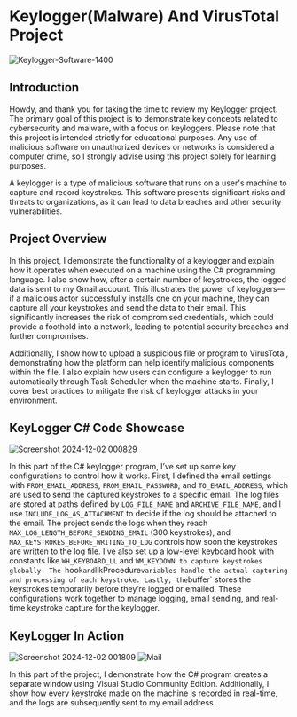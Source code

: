 # Keylogger(Malware) And VirusTotal Project


![Keylogger-Software-1400](https://github.com/user-attachments/assets/1426d076-c73f-4cee-bf6c-7af1abf1a6be)




## Introduction

Howdy, and thank you for taking the time to review my Keylogger project. The primary goal of this project is to demonstrate key concepts related to cybersecurity and malware, with a focus on keyloggers. Please note that this project is intended strictly for educational purposes. Any use of malicious software on unauthorized devices or networks is considered a computer crime, so I strongly advise using this project solely for learning purposes.

A keylogger is a type of malicious software that runs on a user's machine to capture and record keystrokes. This software presents significant risks and threats to organizations, as it can lead to data breaches and other security vulnerabilities.

## Project Overview
In this project, I demonstrate the functionality of a keylogger and explain how it operates when executed on a machine using the C# programming language. I also show how, after a certain number of keystrokes, the logged data is sent to my Gmail account. This illustrates the power of keyloggers—if a malicious actor successfully installs one on your machine, they can capture all your keystrokes and send the data to their email. This significantly increases the risk of compromised credentials, which could provide a foothold into a network, leading to potential security breaches and further compromises.

Additionally, I show how to upload a suspicious file or program to VirusTotal, demonstrating how the platform can help identify malicious components within the file. I also explain how users can configure a keylogger to run automatically through Task Scheduler when the machine starts. Finally, I cover best practices to mitigate the risk of keylogger attacks in your environment.



## KeyLogger C# Code Showcase 
![Screenshot 2024-12-02 000829](https://github.com/user-attachments/assets/0032a777-99f7-418e-a4ef-df12236657c6)

In this part of the C# keylogger program, I’ve set up some key configurations to control how it works. First, I defined the email settings with `FROM_EMAIL_ADDRESS`, `FROM_EMAIL_PASSWORD`, and `TO_EMAIL_ADDRESS`, which are used to send the captured keystrokes to a specific email. The log files are stored at paths defined by `LOG_FILE_NAME` and `ARCHIVE_FILE_NAME`, and I use `INCLUDE_LOG_AS_ATTACHMENT` to decide if the log should be attached to the email. The project sends the logs when they reach `MAX_LOG_LENGTH_BEFORE_SENDING_EMAIL` (300 keystrokes), and `MAX_KEYSTROKES_BEFORE_WRITING_TO_LOG` controls how soon the keystrokes are written to the log file. I’ve also set up a low-level keyboard hook with constants like `WH_KEYBOARD_LL` and `WM_KEYDOWN to capture keystrokes globally. The `hook` and `llkProcedure` variables handle the actual capturing and processing of each keystroke. Lastly, the `buffer` stores the keystrokes temporarily before they’re logged or emailed. These configurations work together to manage logging, email sending, and real-time keystroke capture for the keylogger.



## KeyLogger In Action

![Screenshot 2024-12-02 001809](https://github.com/user-attachments/assets/2a3d22ad-50e2-458b-8c81-af322a0e902c)
![Mail ](https://github.com/user-attachments/assets/c9ba1c6c-aebf-4ac5-a0ad-123c113776c2)

In this part of the project, I demonstrate how the C# program creates a separate window using Visual Studio Community Edition. Additionally, I show how every keystroke made on the machine is recorded in real-time, and the logs are subsequently sent to my email address.
